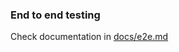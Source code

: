 ### End to end testing
Check documentation in [docs/e2e.md](https://github.com/DataDog/system-tests/blob/main/docs/execute/e2e.md)
